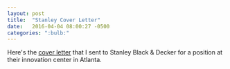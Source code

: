 ```yaml
---
layout: post
title:  "Stanley Cover Letter"
date:   2016-04-04 08:00:27 -0500
categories: ":bulb:"
---
```


<p>Here's the <a href="http://davemuench.com/stanley-cover-letter">cover letter</a> that I sent to Stanley Black & Decker for a position at their innovation center in Atlanta.</p>
